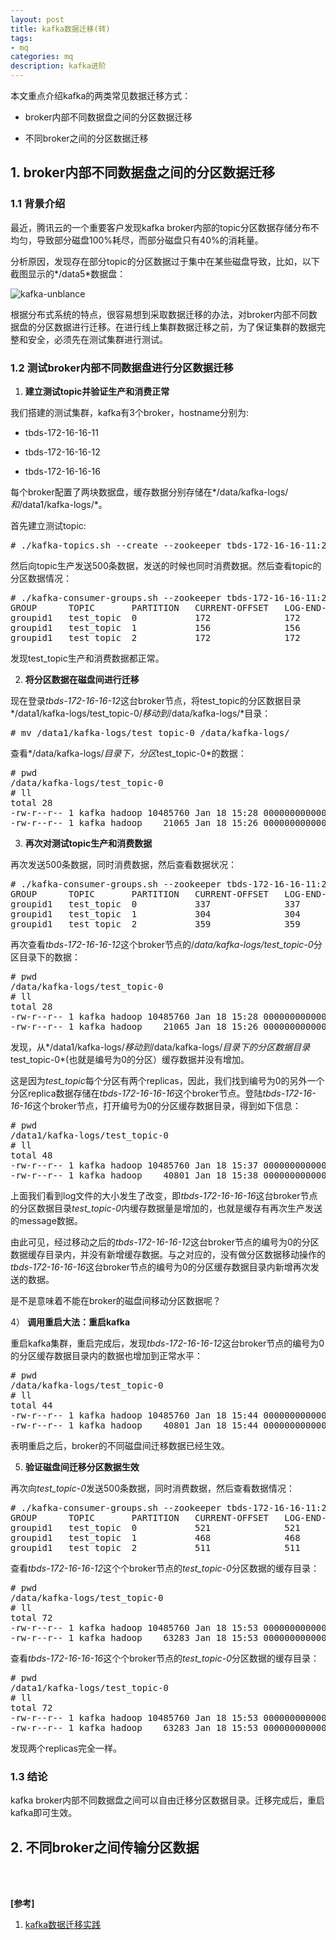 ```yaml
---
layout: post
title: kafka数据迁移(转)
tags:
- mq
categories: mq
description: kafka进阶
---
```



本文重点介绍kafka的两类常见数据迁移方式：

* broker内部不同数据盘之间的分区数据迁移

* 不同broker之间的分区数据迁移


<!-- more -->


## 1. broker内部不同数据盘之间的分区数据迁移

### 1.1 背景介绍
最近，腾讯云的一个重要客户发现kafka broker内部的topic分区数据存储分布不均匀，导致部分磁盘100%耗尽，而部分磁盘只有40%的消耗量。

分析原因，发现存在部分topic的分区数据过于集中在某些磁盘导致，比如，以下截图显示的*/data5*数据盘：

![kafka-unblance](https://ivanzz1001.github.io/records/assets/img/mq/kafka_unbalance.jpg)

根据分布式系统的特点，很容易想到采取数据迁移的办法，对broker内部不同数据盘的分区数据进行迁移。在进行线上集群数据迁移之前，为了保证集群的数据完整和安全，必须先在测试集群进行测试。

### 1.2 测试broker内部不同数据盘进行分区数据迁移
1) **建立测试topic并验证生产和消费正常**

我们搭建的测试集群，kafka有3个broker，hostname分别为:

* tbds-172-16-16-11

* tbds-172-16-16-12

* tbds-172-16-16-16

每个broker配置了两块数据盘，缓存数据分别存储在*/data/kafka-logs/*和*/data1/kafka-logs/*。

首先建立测试topic:
<pre>
# ./kafka-topics.sh --create --zookeeper tbds-172-16-16-11:2181 --replication-factor 2 --partitions 3 --topic test_topic
</pre>

然后向topic生产发送500条数据，发送的时候也同时消费数据。然后查看topic的分区数据情况：
<pre>
# ./kafka-consumer-groups.sh --zookeeper tbds-172-16-16-11:2181 --describe --group groupid1
GROUP      TOPIC       PARTITION   CURRENT-OFFSET   LOG-END-OFFSET   LAG   OWNER
groupid1   test_topic  0           172              172              0     kafka-python-1.3.1_tbds-172-16-16-3/172.16.16.3
groupid1   test_topic  1           156              156              0     kafka-python-1.3.1_tbds-172-16-16-3/172.16.16.3
groupid1   test_topic  2           172              172              0     kafka-python-1.3.1_tbds-172-16-16-3/172.16.16.3
</pre>
发现test_topic生产和消费数据都正常。

2) **将分区数据在磁盘间进行迁移**

现在登录*tbds-172-16-16-12*这台broker节点，将test_topic的分区数据目录*/data1/kafka-logs/test_topic-0/*移动到*/data/kafka-logs/*目录：
<pre>
# mv /data1/kafka-logs/test_topic-0 /data/kafka-logs/
</pre>
查看*/data/kafka-logs/*目录下，分区*test_topic-0*的数据：
<pre>
# pwd
/data/kafka-logs/test_topic-0
# ll
total 28
-rw-r--r-- 1 kafka hadoop 10485760 Jan 18 15:28 000000000000000000000.index
-rw-r--r-- 1 kafka hadoop    21065 Jan 18 15:26 000000000000000000000.log
</pre>

3) **再次对测试topic生产和消费数据**

再次发送500条数据，同时消费数据，然后查看数据状况：
<pre>
# ./kafka-consumer-groups.sh --zookeeper tbds-172-16-16-11:2181 --describe --group groupid1
GROUP      TOPIC       PARTITION   CURRENT-OFFSET   LOG-END-OFFSET   LAG   OWNER
groupid1   test_topic  0           337              337              0     kafka-python-1.3.1_tbds-172-16-16-3/172.16.16.3
groupid1   test_topic  1           304              304              0     kafka-python-1.3.1_tbds-172-16-16-3/172.16.16.3
groupid1   test_topic  2           359              359              0     kafka-python-1.3.1_tbds-172-16-16-3/172.16.16.3
</pre>

再次查看*tbds-172-16-16-12*这个broker节点的/*data/kafka-logs/test_topic-0*分区目录下的数据：
<pre>
# pwd
/data/kafka-logs/test_topic-0
# ll
total 28
-rw-r--r-- 1 kafka hadoop 10485760 Jan 18 15:28 000000000000000000000.index
-rw-r--r-- 1 kafka hadoop    21065 Jan 18 15:26 000000000000000000000.log
</pre>
发现，从*/data1/kafka-logs/*移动到*/data/kafka-logs/*目录下的分区数据目录*test_topic-0*(也就是编号为0的分区）缓存数据并没有增加。

这是因为*test_topic*每个分区有两个replicas，因此，我们找到编号为0的另外一个分区replica数据存储在*tbds-172-16-16-16*这个broker节点。登陆*tbds-172-16-16-16*这个broker节点，打开编号为0的分区缓存数据目录，得到如下信息：
<pre>
# pwd
/data1/kafka-logs/test_topic-0
# ll
total 48
-rw-r--r-- 1 kafka hadoop 10485760 Jan 18 15:37 000000000000000000000.index
-rw-r--r-- 1 kafka hadoop    40801 Jan 18 15:38 000000000000000000000.log
</pre>
上面我们看到log文件的大小发生了改变，即*tbds-172-16-16-16*这台broker节点的分区数据目录*test_topic-0*内缓存数据量是增加的，也就是缓存有再次生产发送的message数据。

由此可见，经过移动之后的*tbds-172-16-16-12*这台broker节点的编号为0的分区数据缓存目录内，并没有新增缓存数据。与之对应的，没有做分区数据移动操作的*tbds-172-16-16-16*这台broker节点的编号为0的分区缓存数据目录内新增再次发送的数据。

是不是意味着不能在broker的磁盘间移动分区数据呢？

4） **调用重启大法：重启kafka**


重启kafka集群，重启完成后，发现*tbds-172-16-16-12*这台broker节点的编号为0的分区缓存数据目录内的数据也增加到正常水平：
<pre>
# pwd
/data/kafka-logs/test_topic-0
# ll
total 44
-rw-r--r-- 1 kafka hadoop 10485760 Jan 18 15:44 000000000000000000000.index
-rw-r--r-- 1 kafka hadoop    40801 Jan 18 15:44 000000000000000000000.log
</pre>
表明重启之后，broker的不同磁盘间迁移数据已经生效。

5) **验证磁盘间迁移分区数据生效**

再次向*test_topic-0*发送500条数据，同时消费数据，然后查看数据情况：
<pre>
# ./kafka-consumer-groups.sh --zookeeper tbds-172-16-16-11:2181 --describe --group groupid1
GROUP      TOPIC       PARTITION   CURRENT-OFFSET   LOG-END-OFFSET   LAG   OWNER
groupid1   test_topic  0           521              521              0     kafka-python-1.3.1_tbds-172-16-16-3/172.16.16.3
groupid1   test_topic  1           468              468              0     kafka-python-1.3.1_tbds-172-16-16-3/172.16.16.3
groupid1   test_topic  2           511              511              0     kafka-python-1.3.1_tbds-172-16-16-3/172.16.16.3
</pre>
查看*tbds-172-16-16-12*这个个broker节点的*test_topic-0*分区数据的缓存目录：
<pre>
# pwd
/data/kafka-logs/test_topic-0
# ll
total 72
-rw-r--r-- 1 kafka hadoop 10485760 Jan 18 15:53 000000000000000000000.index
-rw-r--r-- 1 kafka hadoop    63283 Jan 18 15:53 000000000000000000000.log
</pre>
查看*tbds-172-16-16-16*这个个broker节点的*test_topic-0*分区数据的缓存目录：
<pre>
# pwd
/data1/kafka-logs/test_topic-0
# ll
total 72
-rw-r--r-- 1 kafka hadoop 10485760 Jan 18 15:53 000000000000000000000.index
-rw-r--r-- 1 kafka hadoop    63283 Jan 18 15:53 000000000000000000000.log
</pre>
发现两个replicas完全一样。

### 1.3 结论
kafka broker内部不同数据盘之间可以自由迁移分区数据目录。迁移完成后，重启kafka即可生效。

## 2. 不同broker之间传输分区数据



<br />
<br />

**[参考]**


1. [kafka数据迁移实践](https://blog.csdn.net/mnasd/article/details/82772714)


<br />
<br />
<br />

